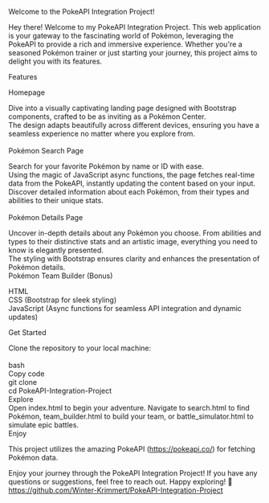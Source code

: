 Welcome to the PokeAPI Integration Project!

Hey there! Welcome to my PokeAPI Integration Project. This web application is your gateway to the fascinating world of Pokémon, leveraging the PokeAPI to provide a rich and immersive experience. Whether you're a seasoned Pokémon trainer or just starting your journey, this project aims to delight you with its features.

Features

Homepage

Dive into a visually captivating landing page designed with Bootstrap components, crafted to be as inviting as a Pokémon Center.
<br>The design adapts beautifully across different devices, ensuring you have a seamless experience no matter where you explore from.
<br><br>Pokémon Search Page

Search for your favorite Pokémon by name or ID with ease.
<br>Using the magic of JavaScript async functions, the page fetches real-time data from the PokeAPI, instantly updating the content based on your input.
<br>Discover detailed information about each Pokémon, from their types and abilities to their unique stats.
<br><br>Pokémon Details Page

Uncover in-depth details about any Pokémon you choose.
From abilities and types to their distinctive stats and an artistic image, everything you need to know is elegantly presented.
<br>The styling with Bootstrap ensures clarity and enhances the presentation of Pokémon details.
<br>Pokémon Team Builder (Bonus)


HTML
<br>CSS (Bootstrap for sleek styling)
<br>JavaScript (Async functions for seamless API integration and dynamic updates)


Get Started

Clone the repository to your local machine:<br>
<br>bash
<br>Copy code
<br>git clone <repository-url>
<br>cd PokeAPI-Integration-Project
<br>Explore
<br>
Open index.html to begin your adventure.
Navigate to search.html to find Pokémon, team_builder.html to build your team, or battle_simulator.html to simulate epic battles.
<br>Enjoy

This project utilizes the amazing PokeAPI (https://pokeapi.co/) for fetching Pokémon data.

Enjoy your journey through the PokeAPI Integration Project! If you have any questions or suggestions, feel free to reach out. Happy exploring! 🌟
https://github.com/Winter-Krimmert/PokeAPI-Integration-Project